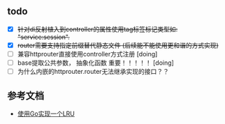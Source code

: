 ## todo ##
 - [x] ~~针对di反射植入到controller的属性使用tag标签标记类型如: "service:session".~~
 - [x] ~~router需要支持指定前缀替代静态文件 (后续能不能使用更和谐的方式实现)~~
 - [ ] 兼容httprouter直接使用controller方式注册 [doing]
 - [ ] base提取公共参数， 抽象化函数 重要！！！！！ [doing]
 - [ ] 为什么内嵌的httprouter.router无法继承实现的接口？？
## 参考文档  ##
 - [使用Go实现一个LRU](https://www.jianshu.com/p/970f1a8dd9cf) 

